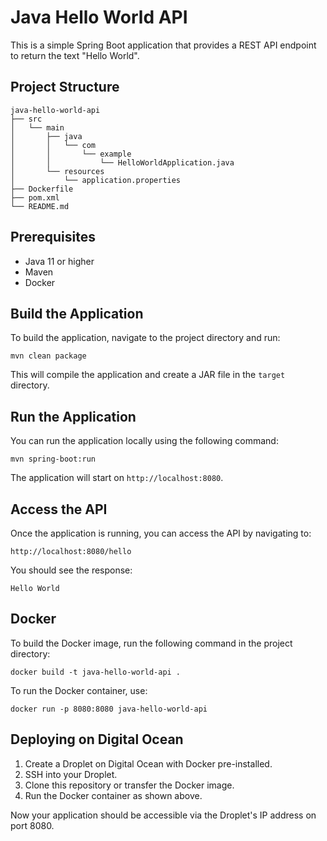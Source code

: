 # Java Hello World API

This is a simple Spring Boot application that provides a REST API endpoint to return the text "Hello World".

## Project Structure

```
java-hello-world-api
├── src
│   └── main
│       ├── java
│       │   └── com
│       │       └── example
│       │           └── HelloWorldApplication.java
│       └── resources
│           └── application.properties
├── Dockerfile
├── pom.xml
└── README.md
```

## Prerequisites

- Java 11 or higher
- Maven
- Docker

## Build the Application

To build the application, navigate to the project directory and run:

```
mvn clean package
```

This will compile the application and create a JAR file in the `target` directory.

## Run the Application

You can run the application locally using the following command:

```
mvn spring-boot:run
```

The application will start on `http://localhost:8080`.

## Access the API

Once the application is running, you can access the API by navigating to:

```
http://localhost:8080/hello
```

You should see the response:

```
Hello World
```

## Docker

To build the Docker image, run the following command in the project directory:

```
docker build -t java-hello-world-api .
```

To run the Docker container, use:

```
docker run -p 8080:8080 java-hello-world-api
```

## Deploying on Digital Ocean

1. Create a Droplet on Digital Ocean with Docker pre-installed.
2. SSH into your Droplet.
3. Clone this repository or transfer the Docker image.
4. Run the Docker container as shown above.

Now your application should be accessible via the Droplet's IP address on port 8080.